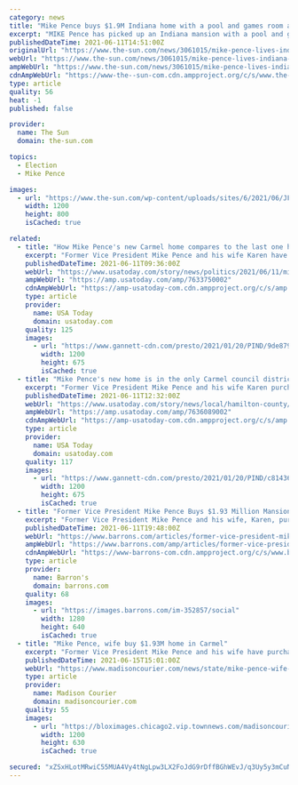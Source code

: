 ```yaml
---
category: news
title: "Mike Pence buys $1.9M Indiana home with a pool and games room after being ‘homeless’ when he left White House"
excerpt: "MIKE Pence has picked up an Indiana mansion with a pool and games room for $1.93million after being left “homeless” when he left the White House in January.  The former Vice President, 62, closed"
publishedDateTime: 2021-06-11T14:51:00Z
originalUrl: "https://www.the-sun.com/news/3061015/mike-pence-lives-indiana-mansion-carmel/"
webUrl: "https://www.the-sun.com/news/3061015/mike-pence-lives-indiana-mansion-carmel/"
ampWebUrl: "https://www.the-sun.com/news/3061015/mike-pence-lives-indiana-mansion-carmel/amp/"
cdnAmpWebUrl: "https://www-the--sun-com.cdn.ampproject.org/c/s/www.the-sun.com/news/3061015/mike-pence-lives-indiana-mansion-carmel/amp/"
type: article
quality: 56
heat: -1
published: false

provider:
  name: The Sun
  domain: the-sun.com

topics:
  - Election
  - Mike Pence

images:
  - url: "https://www.the-sun.com/wp-content/uploads/sites/6/2021/06/JF-US-INSIDE-MIKE-OENCE-MANSION-OFF-PLATFORM-1.jpg?strip=all&quality=100&w=1200&h=800&crop=1"
    width: 1200
    height: 800
    isCached: true

related:
  - title: "How Mike Pence's new Carmel home compares to the last one he owned"
    excerpt: "Former Vice President Mike Pence and his wife Karen have improved their position in life since they last owned a home in Indiana in 2013. The Pences bought a modest home in Columbus in 2001 for about $116,"
    publishedDateTime: 2021-06-11T09:36:00Z
    webUrl: "https://www.usatoday.com/story/news/politics/2021/06/11/mike-pence-house-carmel-indiana/7633750002/"
    ampWebUrl: "https://amp.usatoday.com/amp/7633750002"
    cdnAmpWebUrl: "https://amp-usatoday-com.cdn.ampproject.org/c/s/amp.usatoday.com/amp/7633750002"
    type: article
    provider:
      name: USA Today
      domain: usatoday.com
    quality: 125
    images:
      - url: "https://www.gannett-cdn.com/presto/2021/01/20/PIND/9de87950-7812-481d-bbbd-87bec24d0513-01202021_Pence_GH_030.jpg?auto=webp&crop=2804,1578,x0,y334&format=pjpg&width=1200"
        width: 1200
        height: 675
        isCached: true
  - title: "Mike Pence's new home is in the only Carmel council district represented by a Democrat"
    excerpt: "Former Vice President Mike Pence and his wife Karen purchased a home in Carmel, a city that voted primarily for President Joe Biden in 2020."
    publishedDateTime: 2021-06-11T12:32:00Z
    webUrl: "https://www.usatoday.com/story/news/local/hamilton-county/carmel/2021/06/11/mike-pences-new-home-carmels-only-democratic-council-district/7636089002/"
    ampWebUrl: "https://amp.usatoday.com/amp/7636089002"
    cdnAmpWebUrl: "https://amp-usatoday-com.cdn.ampproject.org/c/s/amp.usatoday.com/amp/7636089002"
    type: article
    provider:
      name: USA Today
      domain: usatoday.com
    quality: 117
    images:
      - url: "https://www.gannett-cdn.com/presto/2021/01/20/PIND/c81436e0-3d7b-4731-aaa3-94b9139346e5-01202021_Pence_GH_003.jpg?auto=webp&crop=3730,2099,x0,y565&format=pjpg&width=1200"
        width: 1200
        height: 675
        isCached: true
  - title: "Former Vice President Mike Pence Buys $1.93 Million Mansion in Home State of Indiana"
    excerpt: "Former Vice President Mike Pence and his wife, Karen, purchased a 10,349-square-foot home for $1.93 million on the outskirts of Carmel, Indiana, at the end of May, according to property records.  The seven-bedroom,"
    publishedDateTime: 2021-06-11T19:48:00Z
    webUrl: "https://www.barrons.com/articles/former-vice-president-mike-pence-buys-1-93-million-mansion-in-home-state-of-indiana-01623426497"
    ampWebUrl: "https://www.barrons.com/amp/articles/former-vice-president-mike-pence-buys-1-93-million-mansion-in-home-state-of-indiana-01623426497"
    cdnAmpWebUrl: "https://www-barrons-com.cdn.ampproject.org/c/s/www.barrons.com/amp/articles/former-vice-president-mike-pence-buys-1-93-million-mansion-in-home-state-of-indiana-01623426497"
    type: article
    provider:
      name: Barron's
      domain: barrons.com
    quality: 68
    images:
      - url: "https://images.barrons.com/im-352857/social"
        width: 1280
        height: 640
        isCached: true
  - title: "Mike Pence, wife buy $1.93M home in Carmel"
    excerpt: "Former Vice President Mike Pence and his wife have purchased a $1.93 million suburban Indianapolis house that sits on a 5-acre spread and features seven bedrooms, a swimming"
    publishedDateTime: 2021-06-15T15:01:00Z
    webUrl: "https://www.madisoncourier.com/news/state/mike-pence-wife-buy-1-93m-home-in-carmel/article_aa67bbda-9f80-5387-bc90-cf542375ed13.html"
    type: article
    provider:
      name: Madison Courier
      domain: madisoncourier.com
    quality: 55
    images:
      - url: "https://bloximages.chicago2.vip.townnews.com/madisoncourier.com/content/tncms/custom/image/b1f849ba-dcd8-11ea-9099-4387d0bdd6af.png"
        width: 1200
        height: 630
        isCached: true

secured: "xZSxHLotMRwiC55MUA4Vy4tNgLpw3LX2FoJdG9rDffBGhWEvJ/q3Uy5y3mCuNMSurNKniAESZJlPWO5KkIfcJZLyU2UdlVyhpmcDg1qzweZ95lo1+9wneEliVHqAM6hnOdcHiFLdaGuLSSwki2+QOHLmpZL7sgw3Alq6r6t9rgxxDzGcoLdmkuYpKVE1KBNPEpSV4/0ZdcIDJdvkooqSMMzbnf8oTjeCooKWnaQrrPWxnLTGwAcrWwgmZgit2h6OUYoh1Yzfr14U+dyxXhj8bgIkV/vmB18zDPEVu3yFEJ05iWke+soWGcC9BVRmSWi3nr1nfzhAfmEzBNlW4O587q4mlH6EheCNVv6DBikKULE=;dojMRhh2QbOUvhFQiyEPWQ=="
---
```


